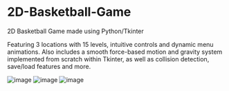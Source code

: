# 2D-Basketball-Game
2D Basketball Game made using Python/Tkinter

Featuring 3 locations with 15 levels, intuitive controls and dynamic menu animations. Also includes a smooth force-based motion and gravity system implemented from scratch within Tkinter, as well as collision detection, save/load features and more.

![image](https://github.com/affank1020/2D-Basketball-Game/assets/58519561/4f237a5d-4ae1-4293-a95d-33969b742e0e)
![image](https://github.com/affank1020/2D-Basketball-Game/assets/58519561/dc7e610c-5add-4a4b-80d3-377928538c25)
![image](https://github.com/affank1020/2D-Basketball-Game/assets/58519561/65a9f5d8-fc0d-4765-adce-4d0dbcbb1fbe)

